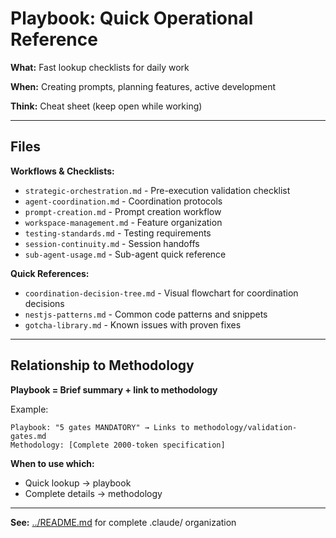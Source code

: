 # Playbook: Quick Operational Reference

**What:** Fast lookup checklists for daily work

**When:** Creating prompts, planning features, active development

**Think:** Cheat sheet (keep open while working)

---

## Files

**Workflows & Checklists:**
- `strategic-orchestration.md` - Pre-execution validation checklist
- `agent-coordination.md` - Coordination protocols
- `prompt-creation.md` - Prompt creation workflow
- `workspace-management.md` - Feature organization
- `testing-standards.md` - Testing requirements
- `session-continuity.md` - Session handoffs
- `sub-agent-usage.md` - Sub-agent quick reference

**Quick References:**
- `coordination-decision-tree.md` - Visual flowchart for coordination decisions
- `nestjs-patterns.md` - Common code patterns and snippets
- `gotcha-library.md` - Known issues with proven fixes

---

## Relationship to Methodology

**Playbook = Brief summary + link to methodology**

Example:
```
Playbook: "5 gates MANDATORY" → Links to methodology/validation-gates.md
Methodology: [Complete 2000-token specification]
```

**When to use which:**
- Quick lookup → playbook
- Complete details → methodology

---

**See:** [../README.md](../README.md) for complete .claude/ organization
